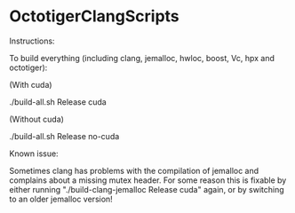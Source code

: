 # OctotigerClangScripts
Instructions:

To build everything (including clang, jemalloc, hwloc, boost, Vc, hpx and octotiger):

(With cuda)

./build-all.sh Release cuda

(Without cuda)

./build-all.sh Release no-cuda


Known issue:

Sometimes clang has problems with the compilation of jemalloc and complains about a missing mutex header. For some reason this is fixable by either running "./build-clang-jemalloc Release cuda" again, or by switching to an older jemalloc version!
